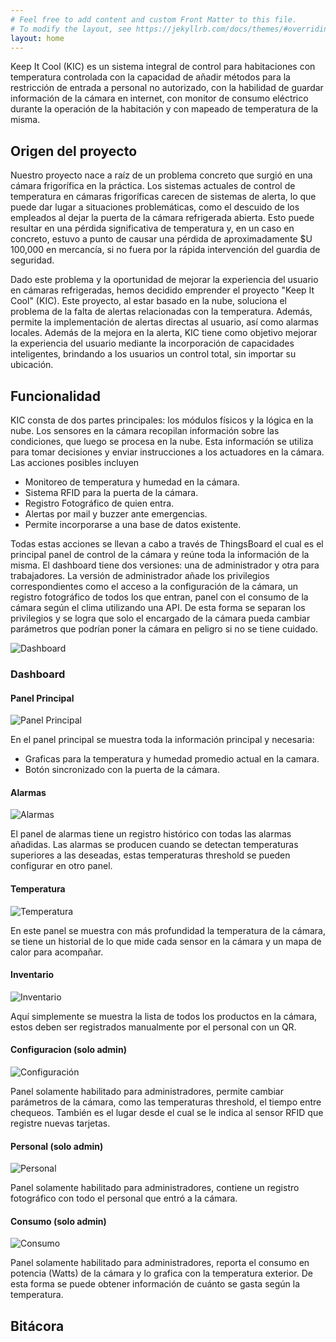 ```yaml
---
# Feel free to add content and custom Front Matter to this file.
# To modify the layout, see https://jekyllrb.com/docs/themes/#overriding-theme-defaults
layout: home
---
```


Keep It Cool (KIC) es un sistema integral de control para habitaciones con temperatura controlada con la capacidad de añadir métodos para la restricción de entrada a personal no autorizado, con la habilidad de guardar información de la cámara en internet, con monitor de consumo eléctrico durante la operación de la habitación y con mapeado de temperatura de la misma.

## Origen del proyecto

Nuestro proyecto nace a raíz de un problema concreto que surgió en una cámara frigorífica en la práctica. Los sistemas actuales de control de temperatura en cámaras frigoríficas carecen de sistemas de alerta, lo que puede dar lugar a situaciones problemáticas, como el descuido de los empleados al dejar la puerta de la cámara refrigerada abierta. Esto puede resultar en una pérdida significativa de temperatura y, en un caso en concreto, estuvo a punto de causar una pérdida de aproximadamente $U 100,000 en mercancía, si no fuera por la rápida intervención del guardia de seguridad.

Dado este problema y la oportunidad de mejorar la experiencia del usuario en cámaras refrigeradas, hemos decidido emprender el proyecto "Keep It Cool" (KIC). Este proyecto, al estar basado en la nube, soluciona el problema de la falta de alertas relacionadas con la temperatura. Además, permite la implementación de alertas directas al usuario, así como alarmas locales. Además de la mejora en la alerta, KIC tiene como objetivo mejorar la experiencia del usuario mediante la incorporación de capacidades inteligentes, brindando a los usuarios un control total, sin importar su ubicación.

## Funcionalidad 


KIC consta de dos partes principales: los módulos físicos y la lógica en la nube. Los
sensores en la cámara recopilan información sobre las condiciones, que luego se procesa
en la nube. Esta información se utiliza para tomar decisiones y enviar instrucciones a los
actuadores en la cámara. Las acciones posibles incluyen

* Monitoreo de temperatura y humedad en la cámara.
* Sistema RFID para la puerta de la cámara.
* Registro Fotográfico de quien entra.
* Alertas por mail y buzzer ante emergencias.
* Permite incorporarse a una base de datos existente.

Todas estas acciones se llevan a cabo a través de ThingsBoard el cual es el principal panel de control de la cámara y reúne toda la información de la misma.  El dashboard tiene dos versiones: una de administrador y otra para trabajadores. La versión de administrador añade los privilegios correspondientes como el acceso a la configuración de la cámara, un registro fotográfico de todos los que entran, panel con el consumo de la cámara según el clima utilizando una API. De esta forma se separan los privilegios y se logra que solo el encargado de la cámara pueda cambiar parámetros que podrían poner la cámara en peligro si no se tiene cuidado.

![Dashboard](https://raw.githubusercontent.com/SisCom-PI2-2023-2/proyecto-keep-it-cool/main/docs/assets/Dashboard.PNG)

### Dashboard

####  Panel Principal

![Panel Principal](https://raw.githubusercontent.com/SisCom-PI2-2023-2/proyecto-keep-it-cool/main/docs/assets/Panel%20de%20Control.PNG)

En el panel principal se muestra toda la información principal y necesaria:

* Graficas para la temperatura y humedad promedio actual en la camara.
* Botón sincronizado con la puerta de la cámara.

#### Alarmas

![Alarmas](https://raw.githubusercontent.com/SisCom-PI2-2023-2/proyecto-keep-it-cool/main/docs/assets/Alarmas.png)

El panel de alarmas tiene un registro histórico con todas las alarmas añadidas. Las alarmas se producen cuando se detectan temperaturas superiores a las deseadas, estas temperaturas threshold se pueden configurar en otro panel.

#### Temperatura

![Temperatura](https://raw.githubusercontent.com/SisCom-PI2-2023-2/proyecto-keep-it-cool/main/docs/assets/Temperatura.png)

En este panel se muestra con más profundidad la temperatura de la cámara, se tiene un historial de lo que mide cada sensor en la cámara y un mapa de calor para acompañar.

#### Inventario

![Inventario](https://raw.githubusercontent.com/SisCom-PI2-2023-2/proyecto-keep-it-cool/main/docs/assets/Inventario.png)

Aquí simplemente se muestra la lista de todos los productos en la cámara, estos deben ser registrados manualmente por el personal con un QR.

#### Configuracion (solo admin)

![Configuración](https://raw.githubusercontent.com/SisCom-PI2-2023-2/proyecto-keep-it-cool/main/docs/assets/Configuracion.png)

Panel solamente habilitado para administradores, permite cambiar parámetros de la cámara, como las temperaturas threshold, el tiempo entre chequeos. También es el lugar desde el cual se le indica al sensor RFID que registre nuevas tarjetas.

#### Personal (solo admin)

![Personal](img.png)

Panel solamente habilitado para administradores, contiene un registro fotográfico con todo el personal que entró a la cámara.

#### Consumo (solo admin)

![Consumo](https://raw.githubusercontent.com/SisCom-PI2-2023-2/proyecto-keep-it-cool/main/docs/assets/Consumo.png)

Panel solamente habilitado para administradores, reporta el consumo en potencia (Watts) de la cámara y lo grafica con la temperatura exterior. De esta forma se puede obtener información de cuánto se gasta según la temperatura.














## Bitácora

